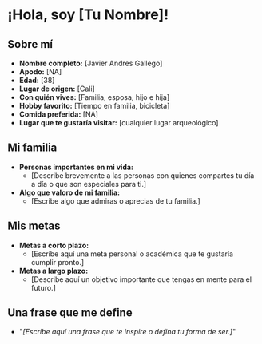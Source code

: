# ¡Hola, soy [Tu Nombre]!

## Sobre mí
- **Nombre completo:** [Javier Andres Gallego]
- **Apodo:** [NA]
- **Edad:** [38]
- **Lugar de origen:** [Cali]
- **Con quién vives:** [Familia, esposa, hijo e hija]
- **Hobby favorito:** [Tiempo en familia, bicicleta]
- **Comida preferida:** [NA]
- **Lugar que te gustaría visitar:** [cualquier lugar arqueológico]

## Mi familia
- **Personas importantes en mi vida:** 
  - [Describe brevemente a las personas con quienes compartes tu día a día o que son especiales para ti.]
- **Algo que valoro de mi familia:** 
  - [Escribe algo que admiras o aprecias de tu familia.]

## Mis metas
- **Metas a corto plazo:** 
  - [Escribe aquí una meta personal o académica que te gustaría cumplir pronto.]
- **Metas a largo plazo:** 
  - [Describe aquí un objetivo importante que tengas en mente para el futuro.]

## Una frase que me define
- "*[Escribe aquí una frase que te inspire o defina tu forma de ser.]*"
